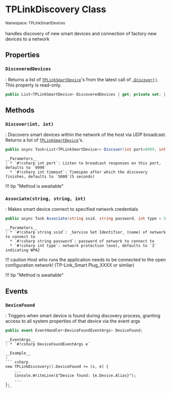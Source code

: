 # TPLinkDiscovery Class
<small>Namespace: TPLinkSmartDevices</small><br/><br/>
handles discovery of new smart devices and connection of factory new devices to a network

## Properties

### `DiscoveredDevices`
: Returns a list of [`TPLinkSmartDevice`](devices/device.md)'s from the latest call of [`.Discover()`](discovery.md#discover). This property is read-only.
``` csharp
public List<TPLinkSmartDevice> DiscoveredDevices { get; private set; }
```

## Methods

### `Discover(int, int)`
: Discovers smart devices within the network of the host via UDP broadcast. Returns a list of [`TPLinkSmartDevice`](devices/device.md)'s.
  ``` csharp
  public async Task<List<TPLinkSmartDevice>> Discover(int port=9999, int timeout=5000)
  ```

    __Parameters__
    : * `#!csharp int port`: Listen to broadcast responses on this port, defaults to `9999`
      * `#!csharp int timeout`: Timespan after which the discovery finishes, defaults to `5000`(5 seconds)

!!! tip "Method is awaitable" 

### `Associate(string, string, int)`
: Makes smart device connect to specified network credentials
  ``` csharp
  public async Task Associate(string ssid, string password, int type = 3)
  ```

    __Parameters__
    : * `#!csharp string ssid`: _Service Set Identifier_ (name) of network to connect to
      * `#!csharp string password`: password of network to connect to
      * `#!csharp int type`: network protection level, defaults to `3` indicating WPA2

!!! caution 
    Host who runs the application needs to be connected to the open configuration network! (TP-Link_Smart Plug_XXXX or similar)

!!! tip "Method is awaitable" 

## Events

### `DeviceFound`
: Triggers when smart device is found during discovery process, granting access to all system properties of that device via the event args 
  ``` csharp
  public event EventHandler<DeviceFoundEventArgs> DeviceFound;
  ```

    __EventArgs__
    : * `#!csharp DeviceFoundEventArgs e`

    __Example__
    : 
    ``` csharp
    new TPLinkDiscovery().DeviceFound += (s, e) {
        ...
        Console.WriteLine($"Device found: {e.Device.Alias}");
        ...
    };
    ``` 